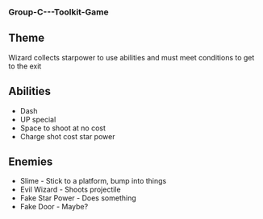 ### Group-C---Toolkit-Game

## Theme
Wizard collects starpower to use abilities and must meet conditions to get to the exit

## Abilities
* Dash
* UP special
* Space to shoot at no cost
* Charge shot cost star power

## Enemies
* Slime - Stick to a platform, bump into things
* Evil Wizard - Shoots projectile
* Fake Star Power - Does something
* Fake Door - Maybe?
